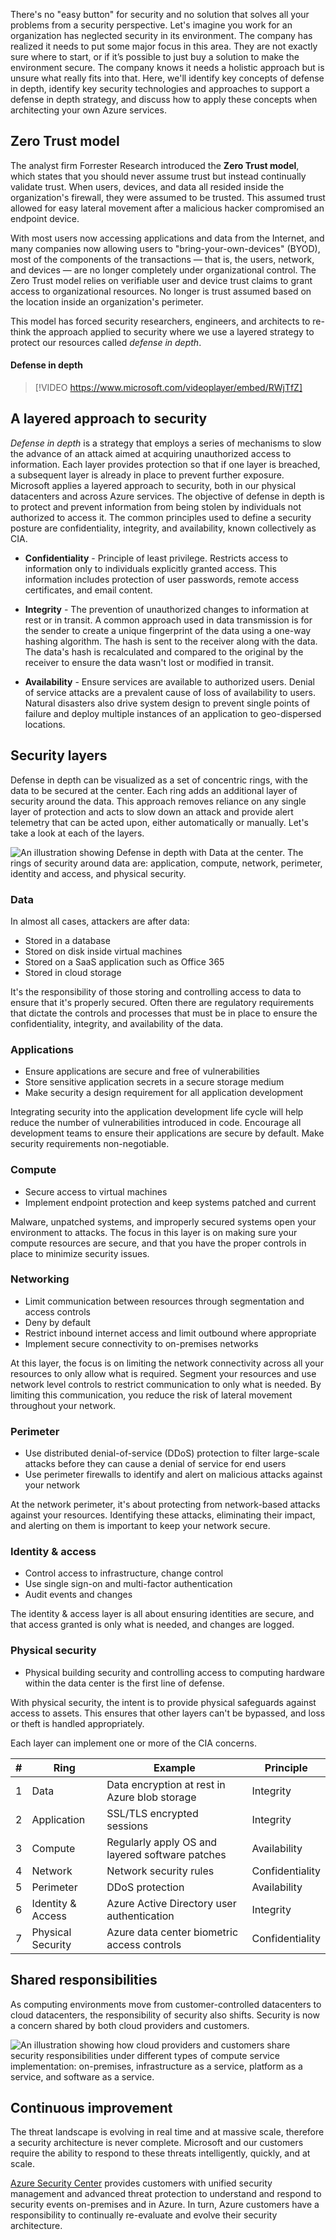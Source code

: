 There's no "easy button" for security and no solution that solves all your problems from a security perspective. Let's imagine you work for an organization has neglected security in its environment. The company has realized it needs to put some major focus in this area. They are not exactly sure where to start, or if it’s possible to just buy a solution to make the environment secure. The company knows it needs a holistic approach but is unsure what really fits into that. Here, we'll identify key concepts of defense in depth, identify key security technologies and approaches to support a defense in depth strategy, and discuss how to apply these concepts when architecting your own Azure services.

## Zero Trust model

The analyst firm Forrester Research introduced the **Zero Trust model**, which states that you should never assume trust but instead continually validate trust. When users, devices, and data all resided inside the organization's firewall, they were assumed to be trusted. This assumed trust allowed for easy lateral movement after a malicious hacker compromised an endpoint device.

With most users now accessing applications and data from the Internet, and many companies now allowing users to "bring-your-own-devices" (BYOD), most of the components of the transactions — that is, the users, network, and devices — are no longer completely under organizational control. The Zero Trust model relies on verifiable user and device trust claims to grant access to organizational resources. No longer is trust assumed based on the location inside an organization's perimeter.

This model has forced security researchers, engineers, and architects to re-think the approach applied to security where we use a layered strategy to protect our resources called _defense in depth_.

#### Defense in depth

> [!VIDEO https://www.microsoft.com/videoplayer/embed/RWjTfZ]

## A layered approach to security

*Defense in depth* is a strategy that employs a series of mechanisms to slow the advance of an attack aimed at acquiring unauthorized access to information. Each layer provides protection so that if one layer is breached, a subsequent layer is already in place to prevent further exposure. Microsoft applies a layered approach to security, both in our physical datacenters and across Azure services. The objective of defense in depth is to protect and prevent information from being stolen by individuals not authorized to access it. The common principles used to define a security posture are confidentiality, integrity, and availability, known collectively as CIA.

- __Confidentiality__ - Principle of least privilege. Restricts access to information only to individuals explicitly granted access. This information includes protection of user passwords, remote access certificates, and email content.

- __Integrity__ - The prevention of unauthorized changes to information at rest or in transit. A common approach used in data transmission is for the sender to create a unique fingerprint of the data using a one-way hashing algorithm. The hash is sent to the receiver along with the data. The data's hash is recalculated and compared to the original by the receiver to ensure the data wasn't lost or modified in transit.

- __Availability__ - Ensure services are available to authorized users. Denial of service attacks are a prevalent cause of loss of availability to users. Natural disasters also drive system design to prevent single points of failure and deploy multiple instances of an application to geo-dispersed locations.

## Security layers

Defense in depth can be visualized as a set of concentric rings, with the data to be secured at the center. Each ring adds an additional layer of security around the data. This approach removes reliance on any single layer of protection and acts to slow down an attack and provide alert telemetry that can be acted upon, either automatically or manually. Let's take a look at each of the layers.

![An illustration showing Defense in depth with Data at the center. The rings of security around data are: application, compute, network, perimeter, identity and access, and physical security.](../media/defense_in_depth_layers_small.PNG)

### Data

In almost all cases, attackers are after data:

- Stored in a database
- Stored on disk inside virtual machines
- Stored on a SaaS application such as Office 365
- Stored in cloud storage

It's the responsibility of those storing and controlling access to data to ensure that it's properly secured. Often there are regulatory requirements that dictate the controls and processes that must be in place to ensure the confidentiality, integrity, and availability of the data.

### Applications

- Ensure applications are secure and free of vulnerabilities
- Store sensitive application secrets in a secure storage medium
- Make security a design requirement for all application development

Integrating security into the application development life cycle will help reduce the number of vulnerabilities introduced in code. Encourage all development teams to ensure their applications are secure by default. Make security requirements non-negotiable.

### Compute

- Secure access to virtual machines
- Implement endpoint protection and keep systems patched and current

Malware, unpatched systems, and improperly secured systems open your environment to attacks. The focus in this layer is on making sure your compute resources are secure, and that you have the proper controls in place to minimize security issues.

### Networking

- Limit communication between resources through segmentation and access controls
- Deny by default
- Restrict inbound internet access and limit outbound where appropriate
- Implement secure connectivity to on-premises networks

At this layer, the focus is on limiting the network connectivity across all your resources to only allow what is required. Segment your resources and use network level controls to restrict communication to only what is needed. By limiting this communication, you reduce the risk of lateral movement throughout your network.

### Perimeter

- Use distributed denial-of-service (DDoS) protection to filter large-scale attacks before they can cause a denial of service for end users
- Use perimeter firewalls to identify and alert on malicious attacks against your network

At the network perimeter, it's about protecting from network-based attacks against your resources. Identifying these attacks, eliminating their impact, and alerting on them is important to keep your network secure.

### Identity & access

- Control access to infrastructure, change control
- Use single sign-on and multi-factor authentication
- Audit events and changes

The identity & access layer is all about ensuring identities are secure, and that access granted is only what is needed, and changes are logged.

### Physical security

- Physical building security and controlling access to computing hardware within the data center is the first line of defense.

With physical security, the intent is to provide physical safeguards against access to assets. This ensures that other layers can't be bypassed, and loss or theft is handled appropriately.

Each layer can implement one or more of the CIA concerns.

|#|Ring|Example|Principle
|---|---|---|---|
|1|Data|Data encryption at rest in Azure blob storage|Integrity|
|2|Application|SSL/TLS encrypted sessions|Integrity|
|3|Compute|Regularly apply OS and layered software patches|Availability|
|4|Network|Network security rules|Confidentiality|
|5|Perimeter|DDoS protection|Availability|
|6|Identity & Access|Azure Active Directory user authentication|Integrity|
|7|Physical Security|Azure data center biometric access controls|Confidentiality|

## Shared responsibilities

As computing environments move from customer-controlled datacenters to cloud datacenters, the responsibility of security also shifts. Security is now a concern shared by both cloud providers and customers.

![An illustration showing how cloud providers and customers share security responsibilities under different types of compute service implementation: on-premises, infrastructure as a service, platform as a service, and software as a service. ](../media/shared_responsibilities.png)

## Continuous improvement

The threat landscape is evolving in real time and at massive scale, therefore a security architecture is never complete. Microsoft and our customers require the ability to respond to these threats intelligently, quickly, and at scale.

[Azure Security Center](https://azure.microsoft.com/services/security-center/) provides customers with unified security management and advanced threat protection to understand and respond to security events on-premises and in Azure. In turn, Azure customers have a responsibility to continually re-evaluate and evolve their security architecture.
